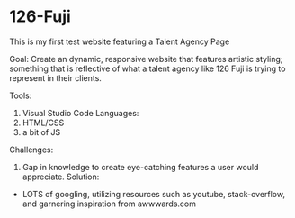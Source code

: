 # 126-Fuji
This is my first test website featuring a Talent Agency Page

Goal: Create an dynamic, responsive website that features artistic styling; something that is reflective of what a talent agency like 126 Fuji is trying to represent in their clients. 

Tools: 
1. Visual Studio Code 
Languages:
1. HTML/CSS
2. a bit of JS

Challenges: 
1. Gap in knowledge to create eye-catching features a user would appreciate.
Solution:
- LOTS of googling, utilizing resources such as youtube, stack-overflow, and garnering inspiration from awwwards.com


